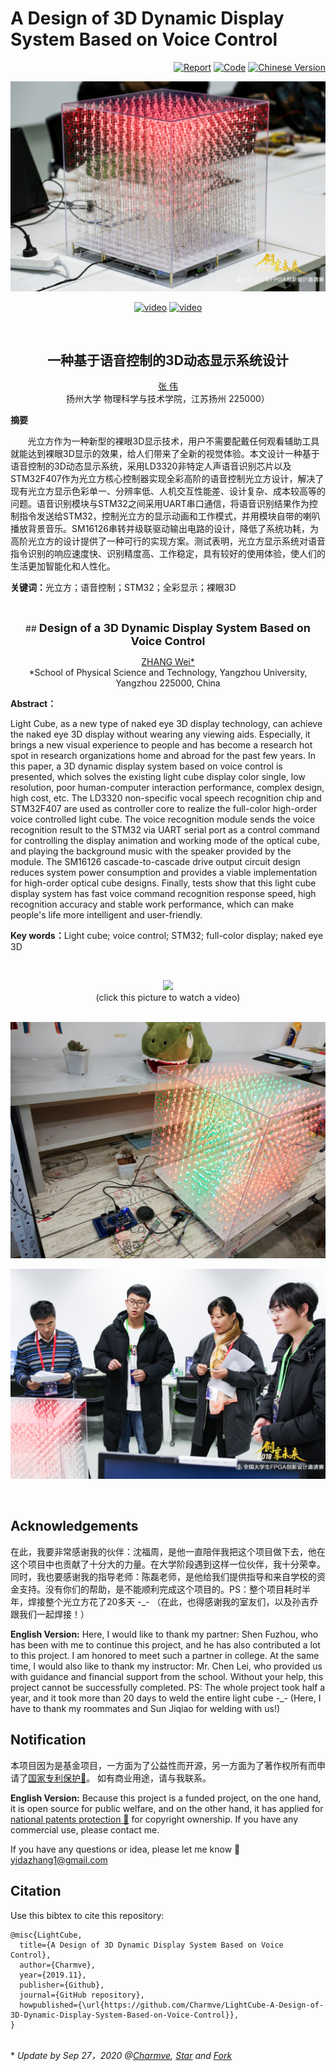 # A Design of 3D Dynamic Display System Based on Voice Control

<p align="right">
  <a href="https://github.com/Charmve/Design-of-a-3D-Dynamic-Display-System-Based-on-Voice-Control/blob/master/02_Design%20Report/%E3%80%8A%E5%9F%BA%E4%BA%8EFPGA%E7%9A%84%E6%99%BA%E8%83%BD%E8%AF%AD%E9%9F%B33D%E5%8A%A8%E6%80%81%E6%98%BE%E7%A4%BA%E7%B3%BB%E7%BB%9F%C2%B7%E8%AE%BE%E8%AE%A1%E6%8A%A5%E5%91%8A%E3%80%8B.pdf" target="_blank"><img src="https://img.shields.io/badge/-Report-blue" alt="Report"></a>
  <a href="https://github.com/Charmve/Design-of-a-3D-Dynamic-Display-System-Based-on-Voice-Control/tree/master/01_LightCube-Projects/01_LightCube" target="_blank"><img src="https://img.shields.io/badge/-Code-green" alt="Code"></a>
  <a href="https://github.com/Charmve/Design-of-a-3D-Dynamic-Display-System-Based-on-Voice-Control/tree/master/06_Licences" target="_blank"><img src="https://img.shields.io/badge/-Licence-red" alt="Chinese Version"></a>
</p>

![PNG](./03_Pictures/CompetitionScene/mmexport1544341557630.jpeg) 

<p align="center"><a href="https://www.youtube.com/watch?v=-jAfvdNz-kE" target="_blank"><img src="https://img.shields.io/badge/Video-YouTube-green" alt="video"></a>  <a href="https://www.bilibili.com/video/BV1cJ411C7NR" target="_blank"><img src="https://img.shields.io/badge/Video-B站-red" alt="video"></a></p>

<br>

## <center>一种基于语音控制的3D动态显示系统设计</center>

<p align="center"><a href="https://charmve.github.io/" target="_blank">张 伟</a><br>
扬州大学 物理科学与技术学院，江苏扬州 225000）</p>

<p><b>摘要</b></p>
<p>&nbsp &nbsp &nbsp &nbsp光立方作为一种新型的裸眼3D显示技术，用户不需要配戴任何观看辅助工具就能达到裸眼3D显示的效果，给人们带来了全新的视觉体验。本文设计一种基于语音控制的3D动态显示系统，采用LD3320非特定人声语音识别芯片以及STM32F407作为光立方核心控制器实现全彩高阶的语音控制光立方设计，解决了现有光立方显示色彩单一、分辨率低、人机交互性能差、设计复杂、成本较高等的问题。语音识别模块与STM32之间采用UART串口通信，将语音识别结果作为控制指令发送给STM32，控制光立方的显示动画和工作模式，并用模块自带的喇叭播放背景音乐。SM16126串转并级联驱动输出电路的设计，降低了系统功耗，为高阶光立方的设计提供了一种可行的实现方案。测试表明，光立方显示系统对语音指令识别的响应速度快、识别精度高、工作稳定，具有较好的使用体验，使人们的生活更加智能化和人性化。</p>

<p><b>关键词：</b>光立方；语音控制；STM32；全彩显示；裸眼3D</p>

<br>
<p align="center">
## <font size="4"><strong>Design of a 3D Dynamic Display System Based on Voice Control</strong></font>
</p>
<p align="center"><a href="https://charmve.github.io/" target="_blank">ZHANG Wei*</a> <br>
*School of Physical Science and Technology, Yangzhou University, Yangzhou 225000, China </p>

<p><strong>Abstract：</strong></p> 
<p>Light Cube, as a new type of naked eye 3D display technology, can achieve the naked eye 3D display without wearing any viewing aids. Especially, it brings a new visual experience to people and has become a research hot spot in research organizations home and abroad for the past few years. In this paper, a 3D dynamic display system based on voice control is presented, which solves the existing light cube display color single, low resolution, poor human-computer interaction performance, complex design, high cost, etc. The LD3320 non-specific vocal speech recognition chip and STM32F407 are used as controller core to realize the full-color high-order voice controlled light cube. The voice recognition module sends the voice recognition result to the STM32 via UART serial port as a control command for controlling the display animation and working mode of the optical cube, and playing the background music with the speaker provided by the module. The SM16126 cascade-to-cascade drive output circuit design reduces system power consumption and provides a viable implementation for high-order optical cube designs. Finally, tests show that this light cube display system has fast voice command recognition response speed, high recognition accuracy and stable work performance, which can make people's life more intelligent and user-friendly.</p>

<p><strong>Key words：</strong>Light cube; voice control; STM32; full-color display; naked eye 3D</p>

<br>

<p align="center"><a href="https://www.youtube.com/watch?v=-jAfvdNz-kE" target="_blank"><img src="https://img-blog.csdnimg.cn/20200706154355286.png"></a>
<br>(click this picture to watch a video)</p>

<br>![PNG](./03_Pictures/LightCubePictures/Light-Cube_completed.jpg)

![PNG](./03_Pictures/CompetitionScene/mmexport1544416914509.jpeg) 

<br>

## Acknowledgements

<p>在此，我要非常感谢我的伙伴：沈福周，是他一直陪伴我把这个项目做下去，他在这个项目中也贡献了十分大的力量。在大学阶段遇到这样一位伙伴，我十分荣幸。同时，我也要感谢我的指导老师：陈磊老师，是他给我们提供指导和来自学校的资金支持。没有你们的帮助，是不能顺利完成这个项目的。PS：整个项目耗时半年，焊接整个光立方花了20多天 -_- （在此，也得感谢我的室友们，以及孙吉乔跟我们一起焊接！）</p>

<p><b>English Version:</b> Here, I would like to thank my partner: Shen Fuzhou, who has been with me to continue this project, and he has also contributed a lot to this project. I am honored to meet such a partner in college. At the same time, I would also like to thank my instructor: Mr. Chen Lei, who provided us with guidance and financial support from the school. Without your help, this project cannot be successfully completed. PS: The whole project took half a year, and it took more than 20 days to weld the entire light cube -_- (Here, I have to thank my roommates and Sun Jiqiao for welding with us!)</p>

## Notification

<p>本项目因为是基金项目，一方面为了公益性而开源，另一方面为了著作权所有而申请了<a href="https://github.com/Charmve/Design-of-a-3D-Dynamic-Display-System-Based-on-Voice-Control/tree/master/06_Licences" target="_blank">国家专利保护📑</a>。 如有商业用途，请与我联系。</p>

<p><b>English Version:</b> Because this project is a funded project, on the one hand, it is open source for public welfare, and on the other hand, it has applied for <a href="https://github.com/Charmve/Design-of-a-3D-Dynamic-Display-System-Based-on-Voice-Control/tree/master/06_Licences" target="_blank">national patents protection 📑</a> for copyright ownership. If you have any commercial use, please contact me.</p>

If you have any questions or idea, please let me know :email: yidazhang1@gmail.com


## Citation
Use this bibtex to cite this repository:
```
@misc{LightCube,
  title={A Design of 3D Dynamic Display System Based on Voice Control},
  author={Charmve},
  year={2019.11},
  publisher={Github},
  journal={GitHub repository},
  howpublished={\url{https://github.com/Charmve/LightCube-A-Design-of-3D-Dynamic-Display-System-Based-on-Voice-Control}},
}
```

<br>
* <i>Update by Sep 27，2020 @<a href="https://github.com/Charmve" target="_blank">Charmve</a>, 
    <a class="github-button"
        href="https://github.com/Charmve/Surface-Defect-Detection"
        data-icon="octicon-star" data-show-count="true"
        aria-label="Star Charmve/Surface-Defect-Detection on GitHub">Star</a> 
    and 
    <a class="github-button"
        href="https://github.com/Charmve/Surface-Defect-Detection/fork"
        data-icon="octicon-repo-forked" data-show-count="true"
        aria-label="Fork Charmve/Surface-Defect-Detection on GitHub">Fork</a>
</i>

